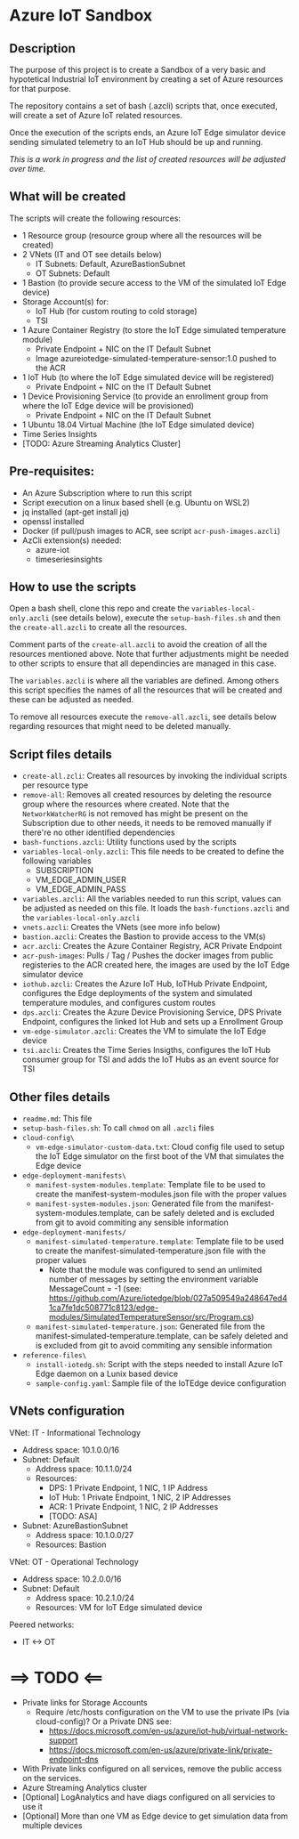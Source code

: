 # Azure IoT Sandbox

## Description
The purpose of this project is to create a Sandbox of a very basic and hypotetical Industrial IoT environment by creating a set of Azure resources for that purpose.

The repository contains a set of bash (.azcli) scripts that, once executed, will create a set of Azure IoT related resources.

Once the execution of the scripts ends, an Azure IoT Edge simulator device sending simulated telemetry to an IoT Hub should be up and running.

_This is a work in progress and the list of created resources will be adjusted over time._

## What will be created
The scripts will create the following resources:
- 1 Resource group (resource group where all the resources will be created)
- 2 VNets (IT and OT see details below)
  - IT Subnets: Default, AzureBastionSubnet
  - OT Subnets: Default
- 1 Bastion (to provide secure access to the VM of the simulated IoT Edge device)
- Storage Account(s) for:
  - IoT Hub (for custom routing to cold storage)
  - TSI
- 1 Azure Container Registry (to store the IoT Edge simulated temperature module)
  - Private Endpoint + NIC on the IT Default Subnet
  - Image azureiotedge-simulated-temperature-sensor:1.0 pushed to the ACR
- 1 IoT Hub (to where the IoT Edge simulated device will be registered)
  - Private Endpoint + NIC on the IT Default Subnet
- 1 Device Provisioning Service (to provide an enrollment group from where the IoT Edge device will be provisioned)
  - Private Endpoint + NIC on the IT Default Subnet
- 1 Ubuntu 18.04 Virtual Machine (the IoT Edge simulated device)
- Time Series Insights
- [TODO: Azure Streaming Analytics Cluster]

## Pre-requisites:
- An Azure Subscription where to run this script
- Script execution on a linux based shell (e.g. Ubuntu on WSL2)
- jq installed (apt-get install jq)
- openssl installed
- Docker (if pull/push images to ACR, see script `acr-push-images.azcli`)
- AzCli extension(s) needed:
  - azure-iot
  - timeseriesinsights

## How to use the scripts
Open a bash shell, clone this repo and create the `variables-local-only.azcli` (see details below), execute the `setup-bash-files.sh` and then the `create-all.azcli` to create all the resources.

Comment parts of the `create-all.azcli` to avoid the creation of all the resources mentioned above. Note that further adjustments might be needed to other scripts to ensure that all dependincies are managed in this case.

The `variables.azcli` is where all the variables are defined. Among others this script specifies the names of all the resources that will be created and these can be adjusted as needed. 

To remove all resources execute the `remove-all.azcli`, see details below regarding resources that might need to be deleted manually.

## Script files details
- `create-all.zcli`: Creates all resources by invoking the individual scripts per resource type
- `remove-all`: Removes all created resources by deleting the resource group where the resources where created. Note that the `NetworkWatcherRG` is not removed has might be present on the Subscription due to other needs, it needs to be removed manually if there're no other identified dependencies
- `bash-functions.azcli`: Utility functions used by the scripts
- `variables-local-only.azcli`: This file needs to be created to define the following variables
  - SUBSCRIPTION
  - VM_EDGE_ADMIN_USER
  - VM_EDGE_ADMIN_PASS
- `variables.azcli`: All the variables needed to run this script, values can be adjusted as needed on this file. It loads the `bash-functions.azcli` and the `variables-local-only.azcli`
- `vnets.azcli`: Creates the VNets (see more info below)
- `bastion.azcli`: Creates the Bastion to provide access to the VM(s)
- `acr.azcli`: Creates the Azure Container Registry, ACR Private Endpoint
- `acr-push-images`: Pulls / Tag / Pushes the docker images from public registeries to the ACR created here, the images are used by the IoT Edge simulator device
- `iothub.azcli`: Creates the Azure IoT Hub, IoTHub Private Endpoint, configures the Edge deployments of the system and simulated temperature modules, and configures custom routes
- `dps.azcli`: Creates the Azure Device Provisioning Service, DPS Private Endpoint, configures the linked Iot Hub and sets up a Enrollment Group
- `vm-edge-simulator.azcli`: Creates the VM to simulate the IoT Edge device
- `tsi.azcli`: Creates the Time Series Insigths, configures the IoT Hub consumer group for TSI and adds the IoT Hubs as an event source for TSI

## Other files details
- `readme.md`: This file
- `setup-bash-files.sh`: To call `chmod` on all `.azcli` files
- `cloud-config\`
  - `vm-edge-simulator-custom-data.txt`: Cloud config file used to setup the IoT Edge simulator on the first boot of the VM that simulates the Edge device
- `edge-deployment-manifests\`
  - `manifest-system-modules.template`: Template file to be used to create the manifest-system-modules.json file with the proper values
  - `manifest-system-modules.json`: Generated file from the manifest-system-modules.template, can be safely deleted and is excluded from git to avoid commiting any sensible information
- `edge-deployment-manifests/`
  - `manifest-simulated-temperature.template`: Template file to be used to create the manifest-simulated-temperature.json file with the proper values
    - Note that the module was configured to send an unlimited number of messages by setting the environment variable MessageCount = -1 (see: https://github.com/Azure/iotedge/blob/027a509549a248647ed41ca7fe1dc508771c8123/edge-modules/SimulatedTemperatureSensor/src/Program.cs)
  - `manifest-simulated-temperature.json`: Generated file from the manifest-simulated-temperature.template, can be safely deleted and is excluded from git to avoid commiting any sensible information
- `reference-files\`
  - `install-iotedg.sh`: Script with the steps needed to install Azure IoT Edge daemon on a Lunix based device
  - `sample-config.yaml`: Sample file of the IoTEdge device configuration

## VNets configuration
VNet: IT - Informational Technology
- Address space: 10.1.0.0/16
- Subnet: Default
  - Address space: 10.1.1.0/24
  - Resources:
    - DPS: 1 Private Endpoint, 1 NIC, 1 IP Address
    - IoT Hub: 1 Private Endpoint, 1 NIC, 2 IP Addresses
    - ACR: 1 Private Endpoint, 1 NIC, 2 IP Addresses
    - [TODO: ASA]
- Subnet: AzureBastionSubnet
  - Address space: 10.1.0.0/27
  - Resources: Bastion

VNet: OT - Operational Technology
- Address space: 10.2.0.0/16
- Subnet: Default
  - Address space: 10.2.1.0/24
  - Resources: VM for IoT Edge simulated device

Peered networks:
- IT <-> OT

# ==> TODO <==
- Private links for Storage Accounts
  - Require /etc/hosts configuration on the VM to use the private IPs (via cloud-config)? Or a Private DNS see:
    - https://docs.microsoft.com/en-us/azure/iot-hub/virtual-network-support
    - https://docs.microsoft.com/en-us/azure/private-link/private-endpoint-dns
- With Private links configured on all services, remove the public access on the services.
- Azure Streaming Analytics cluster
- [Optional] LogAnalytics and have diags configured on all servicies to use it
- [Optional] More than one VM as Edge device to get simulation data from multiple devices